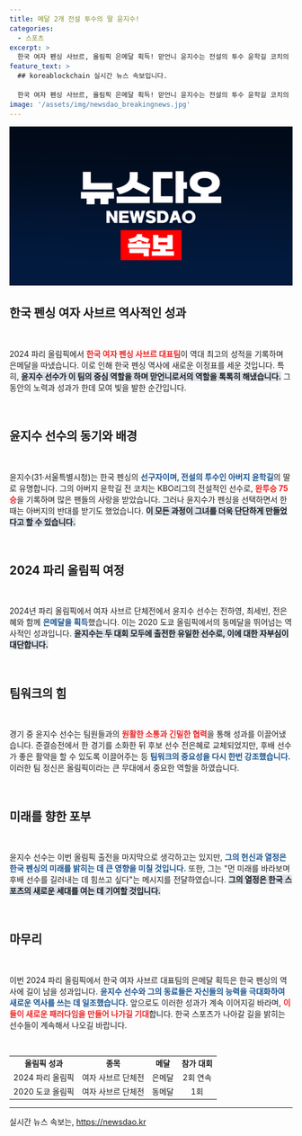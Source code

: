 ```yaml
---
title: 메달 2개 전설 투수의 딸 윤지수!
categories:
  - 스포츠
excerpt: >
  한국 여자 펜싱 사브르, 올림픽 은메달 획득! 맏언니 윤지수는 전설의 투수 윤학길 코치의 딸로 화제. 은메달로 기록을 새롭게 쓴 그녀의 이야기를 확인해보세요!
feature_text: >
  ## koreablockchain 실시간 뉴스 속보입니다.

  한국 여자 펜싱 사브르, 올림픽 은메달 획득! 맏언니 윤지수는 전설의 투수 윤학길 코치의 딸로 화제. 은메달로 기록을 새롭게 쓴 그녀의 이야기를 확인해보세요!
image: '/assets/img/newsdao_breakingnews.jpg'
---
```


<p><img src="/assets/img/newsdao_breakingnews.jpg" alt="koreablockchain 속보" /></p>

<h2 data-ke-size="size26">한국 펜싱 여자 사브르 역사적인 성과</h2>

<p data-ke-size="size16">&nbsp;</p>

<p data-ke-size="size16">2024 파리 올림픽에서 <b><span style="color: #ee2323;">한국 여자 펜싱 사브르 대표팀</span></b>이 역대 최고의 성적을 기록하며 은메달을 따냈습니다. 이로 인해 한국 펜싱 역사에 새로운 이정표를 세운 것입니다. 특히, <b><span style="background-color: #21538527;">윤지수 선수가 이 팀의 중심 역할을 하며 맏언니로서의 역할을 톡톡히 해냈습니다.</span></b> 그 동안의 노력과 성과가 한데 모여 빛을 발한 순간입니다.</p>

<p data-ke-size="size16">&nbsp;</p>

<h2 data-ke-size="size26">윤지수 선수의 동기와 배경</h2>

<p data-ke-size="size16">&nbsp;</p>

<p data-ke-size="size16">윤지수(31·서울특별시청)는 한국 펜싱의 <b><span style="color: #1a5490;">선구자이며, 전설의 투수인 아버지 윤학길</span></b>의 딸로 유명합니다. 그의 아버지 윤학길 전 코치는 KBO리그의 전설적인 선수로, <b><span style="color: #ee2323;">완투승 75승</span></b>을 기록하며 많은 팬들의 사랑을 받았습니다. 그러나 윤지수가 펜싱을 선택하면서 한때는 아버지의 반대를 받기도 했었습니다. <b><span style="background-color: #21538527;">이 모든 과정이 그녀를 더욱 단단하게 만들었다고 할 수 있습니다.</span></b></p>

<p data-ke-size="size16">&nbsp;</p>

<h2 data-ke-size="size26">2024 파리 올림픽 여정</h2>

<p data-ke-size="size16">&nbsp;</p>

<p data-ke-size="size16">2024년 파리 올림픽에서 여자 사브르 단체전에서 윤지수 선수는 전하영, 최세빈, 전은혜와 함께 <b><span style="color: #1a5490;">은메달을 획득</span></b>했습니다. 이는 2020 도쿄 올림픽에서의 동메달을 뛰어넘는 역사적인 성과입니다. <b><span style="background-color: #21538527;">윤지수는 두 대회 모두에 출전한 유일한 선수로, 이에 대한 자부심이 대단합니다.</span></b></p>

<p data-ke-size="size16">&nbsp;</p>

<h2 data-ke-size="size26">팀워크의 힘</h2>

<p data-ke-size="size16">&nbsp;</p>

<p data-ke-size="size16">경기 중 윤지수 선수는 팀원들과의 <b><span style="color: #ee2323;">원활한 소통과 긴밀한 협력</span></b>을 통해 성과를 이끌어냈습니다. 준결승전에서 한 경기를 소화한 뒤 후보 선수 전은혜로 교체되었지만, 후배 선수가 좋은 활약을 할 수 있도록 이끌어주는 등 <b><span style="color: #1a5490;">팀워크의 중요성을 다시 한번 강조했습니다.</span></b> 이러한 팀 정신은 올림픽이라는 큰 무대에서 중요한 역할을 하였습니다.</p>

<p data-ke-size="size16">&nbsp;</p>

<h2 data-ke-size="size26">미래를 향한 포부</h2>

<p data-ke-size="size16">&nbsp;</p>

<p data-ke-size="size16">윤지수 선수는 이번 올림픽 출전을 마지막으로 생각하고는 있지만, <b><span style="color: #1a5490;">그의 헌신과 열정은 한국 펜싱의 미래를 밝히는 데 큰 영향을 미칠 것입니다.</span></b> 또한, 그는 "먼 미래를 바라보며 후배 선수를 길러내는 데 힘쓰고 싶다"는 메시지를 전달하였습니다. <b><span style="background-color: #21538527;">그의 열정은 한국 스포츠의 새로운 세대를 여는 데 기여할 것입니다.</span></b></p>

<p data-ke-size="size16">&nbsp;</p>

<h2 data-ke-size="size26">마무리</h2>

<p data-ke-size="size16">&nbsp;</p>

<p data-ke-size="size16">이번 2024 파리 올림픽에서 한국 여자 사브르 대표팀의 은메달 획득은 한국 펜싱의 역사에 길이 남을 성과입니다. <b><span style="color: #1a5490;">윤지수 선수와 그의 동료들은 자신들의 능력을 극대화하여 새로운 역사를 쓰는 데 일조했습니다.</span></b> 앞으로도 이러한 성과가 계속 이어지길 바라며, <b><span style="color: #ee2323;">이들이 새로운 패러다임을 만들어 나가길 기대</span></b>합니다. 한국 스포츠가 나아갈 길을 밝히는 선수들이 계속해서 나오길 바랍니다.</p>

<p data-ke-size="size16">&nbsp;</p>

<table>
<tr>
<td style="text-align: center; height: 17px;"><b>올림픽 성과</b></td>
<td style="text-align: center; height: 17px;"><b>종목</b></td>
<td style="text-align: center; height: 17px;"><b>메달</b></td>
<td style="text-align: center; height: 17px;"><b>참가 대회</b></td>
</tr>
<tr>
<td style="text-align: center; height: 17px;">2024 파리 올림픽</td>
<td style="text-align: center; height: 17px;">여자 사브르 단체전</td>
<td style="text-align: center; height: 17px;">은메달</td>
<td style="text-align: center; height: 17px;">2회 연속</td>
</tr>
<tr>
<td style="text-align: center; height: 17px;">2020 도쿄 올림픽</td>
<td style="text-align: center; height: 17px;">여자 사브르 단체전</td>
<td style="text-align: center; height: 17px;">동메달</td>
<td style="text-align: center; height: 17px;">1회</td>
</tr>
</table>

<hr>
실시간 뉴스 속보는, <a href="https://newsdao.kr" rel="dofollow">https://newsdao.kr</a>


